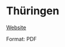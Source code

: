 # Thüringen

[Website](https://www.landesregierung-thueringen.de/thueringen-in-berlin/bundesrat/)

Format: PDF